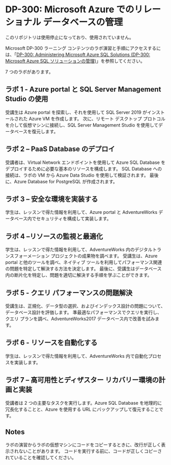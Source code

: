 # <a name="dp-300-administering-relational-databases-on-microsoft-azure"></a>DP-300: Microsoft Azure でのリレーショナル データベースの管理

このリポジトリは使用停止になっており、使用されていません。

Microsoft DP-300 ラーニング コンテンツのラボ演習と手順にアクセスするには、「[DP-300: Administering Microsoft Azure SQL Solutions (DP-300: Microsoft Azure SQL ソリューションの管理)](https://github.com/MicrosoftLearning/dp-300-database-administrator)」を参照してください。 

7 つのラボがあります。

## <a name="lab-1---using-the-azure-portal-and-sql-server-management-studio"></a>ラボ 1 - Azure portal と SQL Server Management Studio の使用

受講生は Azure portal を探索し、それを使用して SQL Server 2019 がインストールされた Azure VM を作成します。 次に、リモート デスクトップ プロトコルを介して仮想マシンに接続し、SQL Server Management Studio を使用してデータベースを復元します。

## <a name="lab-2--deploying-paas-databases"></a>ラボ 2 – PaaS Database のデプロイ

受講者は、Virtual Network エンドポイントを使用して Azure SQL Database をデプロイするために必要な基本のリソースを構成します。 SQL Database への接続は、ラボの VM から Azure Data Studio を使用して検証されます。 最後に、Azure Database for PostgreSQL が作成されます。

## <a name="lab-3--implement-a-secure-environment"></a>ラボ 3 – 安全な環境を実装する

学生は、レッスンで得た情報を利用して、Azure portal と AdventureWorks データベース内でセキュリティを構成して実装します。

## <a name="lab-4--monitor-and-optimize-resources"></a>ラボ 4 –リソースの監視と最適化

学生は、レッスンで得た情報を利用して、AdventureWorks 内のデジタルトランスフォーメーション プロジェクトの成果物を調べます。 受講生は、Azure portal と他のツールを調べ、ネイティブ ツールを利用してパフォーマンス関連の問題を特定して解決する方法を決定します。 最後に、受講生はデータベース内の断片化を特定し、問題を適切に解決する手順を学ぶことができます。

## <a name="lab-5--query-performance-troubleshooting"></a>ラボ 5 - クエリ パフォーマンスの問題解決

受講生は、正規化、データ型の選択、およびインデックス設計の問題について、データベース設計を評価します。 準最適なパフォーマンスでクエリを実行し、クエリ プランを調べ、AdventureWorks2017 データベース内で改善を試みます。

## <a name="lab-6--automate-resources"></a>ラボ 6 - リソースを自動化する

学生は、レッスンで得た情報を利用して、AdventureWorks 内で自動化プロセスを実装します。

## <a name="lab-7--planning-and-implementing-a-high-availability-and-disaster-recovery-environment"></a>ラボ 7 – 高可用性とディザスター リカバリー環境の計画と実装

受講者は 2 つの主要なタスクを実行します。Azure SQL Database を地理的に冗長化することと、Azure を使用する URL にバックアップして復元することです。

## <a name="notes"></a>Notes

ラボの演習からラボの仮想マシンにコードをコピーするときに、改行が正しく表示されないことがあります。 コードを実行する前に、コードが正しくコピーされていることを確認してください。 
